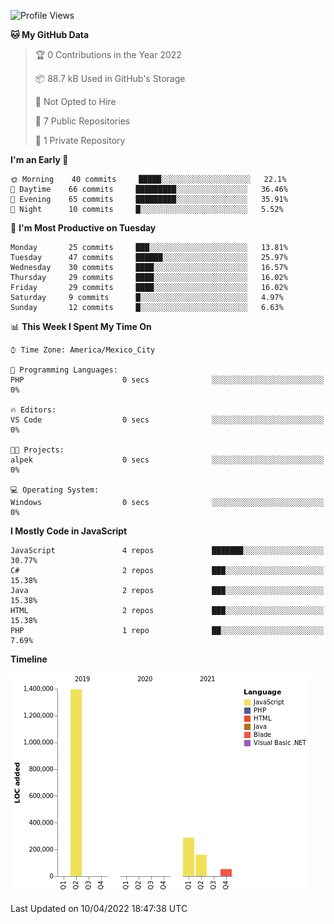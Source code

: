 <!--START_SECTION:waka-->
![Profile Views](http://img.shields.io/badge/Profile%20Views-0-blue)

**🐱 My GitHub Data** 

> 🏆 0 Contributions in the Year 2022
 > 
> 📦 88.7 kB Used in GitHub's Storage 
 > 
> 🚫 Not Opted to Hire
 > 
> 📜 7 Public Repositories 
 > 
> 🔑 1 Private Repository 
 > 
**I'm an Early 🐤** 

```text
🌞 Morning    40 commits     █████░░░░░░░░░░░░░░░░░░░░   22.1% 
🌆 Daytime    66 commits     █████████░░░░░░░░░░░░░░░░   36.46% 
🌃 Evening    65 commits     █████████░░░░░░░░░░░░░░░░   35.91% 
🌙 Night      10 commits     █░░░░░░░░░░░░░░░░░░░░░░░░   5.52%

```
📅 **I'm Most Productive on Tuesday** 

```text
Monday       25 commits     ███░░░░░░░░░░░░░░░░░░░░░░   13.81% 
Tuesday      47 commits     ██████░░░░░░░░░░░░░░░░░░░   25.97% 
Wednesday    30 commits     ████░░░░░░░░░░░░░░░░░░░░░   16.57% 
Thursday     29 commits     ████░░░░░░░░░░░░░░░░░░░░░   16.02% 
Friday       29 commits     ████░░░░░░░░░░░░░░░░░░░░░   16.02% 
Saturday     9 commits      █░░░░░░░░░░░░░░░░░░░░░░░░   4.97% 
Sunday       12 commits     █░░░░░░░░░░░░░░░░░░░░░░░░   6.63%

```


📊 **This Week I Spent My Time On** 

```text
⌚︎ Time Zone: America/Mexico_City

💬 Programming Languages: 
PHP                      0 secs              ░░░░░░░░░░░░░░░░░░░░░░░░░   0%

🔥 Editors: 
VS Code                  0 secs              ░░░░░░░░░░░░░░░░░░░░░░░░░   0%

🐱‍💻 Projects: 
alpek                    0 secs              ░░░░░░░░░░░░░░░░░░░░░░░░░   0%

💻 Operating System: 
Windows                  0 secs              ░░░░░░░░░░░░░░░░░░░░░░░░░   0%

```

**I Mostly Code in JavaScript** 

```text
JavaScript               4 repos             ███████░░░░░░░░░░░░░░░░░░   30.77% 
C#                       2 repos             ███░░░░░░░░░░░░░░░░░░░░░░   15.38% 
Java                     2 repos             ███░░░░░░░░░░░░░░░░░░░░░░   15.38% 
HTML                     2 repos             ███░░░░░░░░░░░░░░░░░░░░░░   15.38% 
PHP                      1 repo              ██░░░░░░░░░░░░░░░░░░░░░░░   7.69%

```


**Timeline**

![Chart not found](https://raw.githubusercontent.com/JorgeGinez/JorgeGinez/main/charts/bar_graph.png) 


 Last Updated on 10/04/2022 18:47:38 UTC
<!--END_SECTION:waka-->
